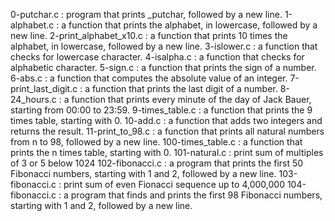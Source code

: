 0-putchar.c : program that prints _putchar, followed by a new line. 1-alphabet.c : a function that prints the alphabet, in lowercase, followed by a new line. 2-print_alphabet_x10.c : a function that prints 10 times the alphabet, in lowercase, followed by a new line. 3-islower.c : a function that checks for lowercase character. 4-isalpha.c : a function that checks for alphabetic character. 5-sign.c : a function that prints the sign of a number. 6-abs.c : a function that computes the absolute value of an integer. 7-print_last_digit.c : a function that prints the last digit of a number. 8-24_hours.c : a function that prints every minute of the day of Jack Bauer, starting from 00:00 to 23:59. 9-times_table.c : a function that prints the 9 times table, starting with 0. 10-add.c : a function that adds two integers and returns the result. 11-print_to_98.c : a function that prints all natural numbers from n to 98, followed by a new line. 100-times_table.c : a function that prints the n times table, starting with 0. 101-natural.c : print sum of multiples of 3 or 5 below 1024 102-fibonacci.c : a program that prints the first 50 Fibonacci numbers, starting with 1 and 2, followed by a new line. 103-fibonacci.c : print sum of even Fionacci sequence up to 4,000,000 104-fibonacci.c : a program that finds and prints the first 98 Fibonacci numbers, starting with 1 and 2, followed by a new line.
